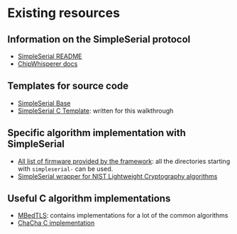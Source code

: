 # Existing resources

## Information on the SimpleSerial protocol

- [SimpleSerial
  README](https://github.com/newaetech/chipwhisperer/blob/develop/hardware/victims/firmware/simpleserial/README.md)
- [ChipWhisperer
  docs](https://chipwhisperer.readthedocs.io/en/latest/simpleserial.html)

## Templates for source code

- [SimpleSerial
  Base](https://github.com/newaetech/chipwhisperer/tree/develop/hardware/victims/firmware/simpleserial-base)
- [SimpleSerial C
  Template](https://github.com/coastalwhite/simpleserial-c-template): written
  for this walkthrough

## Specific algorithm implementation with SimpleSerial

- [All list of firmware provided by the
  framework](https://github.com/newaetech/chipwhisperer/tree/develop/hardware/victims/firmware/):
  all the directories starting with `simpleserial-` can be used.
- [SimpleSerial wrapper for NIST Lightweight Cryptography
  algorithms](https://github.com/coastalwhite/chipwhisperer-nist-lwc)

## Useful C algorithm implementations

- [MBedTLS](https://github.com/ARMmbed/mbedtls): contains implementations for a
  lot of the common algorithms
- [ChaCha C
  implementation](https://www.oryx-embedded.com/doc/chacha_8c_source.html)
